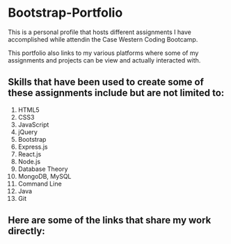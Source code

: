 # Bootstrap-Portfolio

This is a personal profile that hosts different assignments I have accomplished while attendin the Case Western Coding Bootcamp.

This portfolio also links to my various platforms where some of my assignments and projects can be view and actually interacted with.

## Skills that have been used to create some of these assignments include but are not limited to:

1. HTML5
2. CSS3
2. JavaScript
4. jQuery
5. Bootstrap
6. Express.js
7. React.js
8. Node.js
9. Database Theory
10. MongoDB, MySQL
11. Command Line
12. Java
13. Git  


## Here are some of the links that share my work directly:


